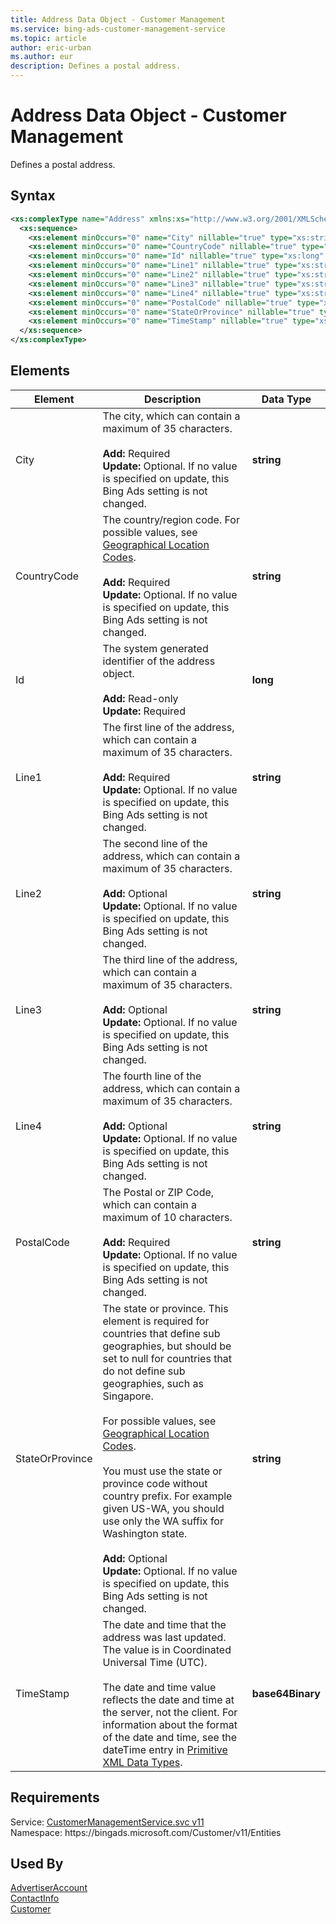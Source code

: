 ```yaml
---
title: Address Data Object - Customer Management
ms.service: bing-ads-customer-management-service
ms.topic: article
author: eric-urban
ms.author: eur
description: Defines a postal address.
---
```

# Address Data Object - Customer Management
Defines a postal address.

## Syntax
```xml
<xs:complexType name="Address" xmlns:xs="http://www.w3.org/2001/XMLSchema">
  <xs:sequence>
    <xs:element minOccurs="0" name="City" nillable="true" type="xs:string" />
    <xs:element minOccurs="0" name="CountryCode" nillable="true" type="xs:string" />
    <xs:element minOccurs="0" name="Id" nillable="true" type="xs:long" />
    <xs:element minOccurs="0" name="Line1" nillable="true" type="xs:string" />
    <xs:element minOccurs="0" name="Line2" nillable="true" type="xs:string" />
    <xs:element minOccurs="0" name="Line3" nillable="true" type="xs:string" />
    <xs:element minOccurs="0" name="Line4" nillable="true" type="xs:string" />
    <xs:element minOccurs="0" name="PostalCode" nillable="true" type="xs:string" />
    <xs:element minOccurs="0" name="StateOrProvince" nillable="true" type="xs:string" />
    <xs:element minOccurs="0" name="TimeStamp" nillable="true" type="xs:base64Binary" />
  </xs:sequence>
</xs:complexType>
```

## <a name="elements"></a>Elements

|Element|Description|Data Type|
|-----------|---------------|-------------|
|<a name="city"></a>City|The city, which can contain a maximum of 35 characters.<br/><br/>**Add:** Required<br/>**Update:** Optional. If no value is specified on update, this Bing Ads setting is not changed.|**string**|
|<a name="countrycode"></a>CountryCode|The country/region code. For possible values, see [Geographical Location Codes](bingads/guides/geographical-location-codes.md).<br/><br/>**Add:** Required<br/>**Update:** Optional. If no value is specified on update, this Bing Ads setting is not changed.|**string**|
|<a name="id"></a>Id|The system generated identifier of the address object.<br/><br/>**Add:** Read-only<br/>**Update:** Required|**long**|
|<a name="line1"></a>Line1|The first line of the address, which can contain a maximum of 35 characters.<br/><br/>**Add:** Required<br/>**Update:** Optional. If no value is specified on update, this Bing Ads setting is not changed.|**string**|
|<a name="line2"></a>Line2|The second line of the address, which can contain a maximum of 35 characters.<br/><br/>**Add:** Optional<br/>**Update:** Optional. If no value is specified on update, this Bing Ads setting is not changed.|**string**|
|<a name="line3"></a>Line3|The third line of the address, which can contain a maximum of 35 characters.<br/><br/>**Add:** Optional<br/>**Update:** Optional. If no value is specified on update, this Bing Ads setting is not changed.|**string**|
|<a name="line4"></a>Line4|The fourth line of the address, which can contain a maximum of 35 characters.<br/><br/>**Add:** Optional<br/>**Update:** Optional. If no value is specified on update, this Bing Ads setting is not changed.|**string**|
|<a name="postalcode"></a>PostalCode|The Postal or ZIP Code, which can contain a maximum of 10 characters.<br/><br/>**Add:** Required<br/>**Update:** Optional. If no value is specified on update, this Bing Ads setting is not changed.|**string**|
|<a name="stateorprovince"></a>StateOrProvince|The state or province. This element is required for countries that define sub geographies, but should be set to null for countries that do not define sub geographies, such as Singapore.<br /><br />For possible values, see [Geographical Location Codes](bingads/guides/geographical-location-codes.md).<br /><br /> You must use the state or province code without country prefix. For example given US-WA, you should use only the WA suffix for Washington state.<br/><br/>**Add:** Optional<br/>**Update:** Optional. If no value is specified on update, this Bing Ads setting is not changed.|**string**|
|<a name="timestamp"></a>TimeStamp|The date and time that the address was last updated. The value is in Coordinated Universal Time (UTC).<br/><br/> The date and time value reflects the date and time at the server, not the client. For information about the format of the date and time, see the dateTime entry in [Primitive XML Data Types](https://go.microsoft.com/fwlink/?linkid=859198).|**base64Binary**|

## Requirements
Service: [CustomerManagementService.svc v11](https://clientcenter.api.bingads.microsoft.com/Api/CustomerManagement/v11/CustomerManagementService.svc)  
Namespace: https\://bingads.microsoft.com/Customer/v11/Entities  

## Used By
[AdvertiserAccount](advertiseraccount.md)  
[ContactInfo](contactinfo.md)  
[Customer](customer.md)  
